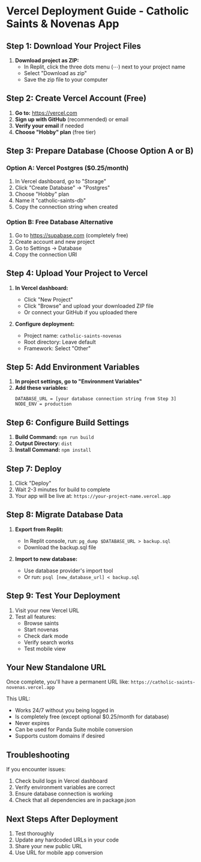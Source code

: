 # Vercel Deployment Guide - Catholic Saints & Novenas App

## Step 1: Download Your Project Files

1. **Download project as ZIP:**
   - In Replit, click the three dots menu (⋯) next to your project name
   - Select "Download as zip"
   - Save the zip file to your computer

## Step 2: Create Vercel Account (Free)

1. **Go to:** https://vercel.com
2. **Sign up with GitHub** (recommended) or email
3. **Verify your email** if needed
4. **Choose "Hobby" plan** (free tier)

## Step 3: Prepare Database (Choose Option A or B)

### Option A: Vercel Postgres ($0.25/month)
1. In Vercel dashboard, go to "Storage"
2. Click "Create Database" → "Postgres"
3. Choose "Hobby" plan
4. Name it "catholic-saints-db"
5. Copy the connection string when created

### Option B: Free Database Alternative
1. Go to https://supabase.com (completely free)
2. Create account and new project
3. Go to Settings → Database
4. Copy the connection URI

## Step 4: Upload Your Project to Vercel

1. **In Vercel dashboard:**
   - Click "New Project"
   - Click "Browse" and upload your downloaded ZIP file
   - Or connect your GitHub if you uploaded there

2. **Configure deployment:**
   - Project name: `catholic-saints-novenas`
   - Root directory: Leave default
   - Framework: Select "Other"

## Step 5: Add Environment Variables

1. **In project settings, go to "Environment Variables"**
2. **Add these variables:**
   ```
   DATABASE_URL = [your database connection string from Step 3]
   NODE_ENV = production
   ```

## Step 6: Configure Build Settings

1. **Build Command:** `npm run build`
2. **Output Directory:** `dist`
3. **Install Command:** `npm install`

## Step 7: Deploy

1. Click "Deploy"
2. Wait 2-3 minutes for build to complete
3. Your app will be live at: `https://your-project-name.vercel.app`

## Step 8: Migrate Database Data

1. **Export from Replit:**
   - In Replit console, run: `pg_dump $DATABASE_URL > backup.sql`
   - Download the backup.sql file

2. **Import to new database:**
   - Use database provider's import tool
   - Or run: `psql [new_database_url] < backup.sql`

## Step 9: Test Your Deployment

1. Visit your new Vercel URL
2. Test all features:
   - Browse saints
   - Start novenas
   - Check dark mode
   - Verify search works
   - Test mobile view

## Your New Standalone URL

Once complete, you'll have a permanent URL like:
`https://catholic-saints-novenas.vercel.app`

This URL:
- Works 24/7 without you being logged in
- Is completely free (except optional $0.25/month for database)
- Never expires
- Can be used for Panda Suite mobile conversion
- Supports custom domains if desired

## Troubleshooting

If you encounter issues:
1. Check build logs in Vercel dashboard
2. Verify environment variables are correct
3. Ensure database connection is working
4. Check that all dependencies are in package.json

## Next Steps After Deployment

1. Test thoroughly
2. Update any hardcoded URLs in your code
3. Share your new public URL
4. Use URL for mobile app conversion